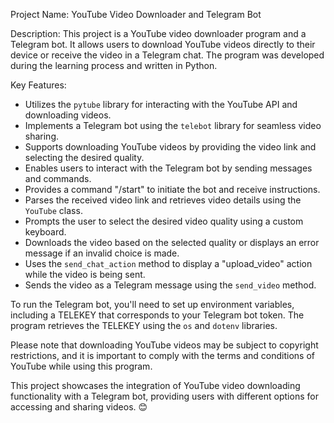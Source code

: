 Project Name: YouTube Video Downloader and Telegram Bot

Description:
This project is a YouTube video downloader program and a Telegram bot. It allows users to download YouTube videos directly to their device or receive the video in a Telegram chat. The program was developed during the learning process and written in Python.

Key Features:
- Utilizes the `pytube` library for interacting with the YouTube API and downloading videos.
- Implements a Telegram bot using the `telebot` library for seamless video sharing.
- Supports downloading YouTube videos by providing the video link and selecting the desired quality.
- Enables users to interact with the Telegram bot by sending messages and commands.
- Provides a command "/start" to initiate the bot and receive instructions.
- Parses the received video link and retrieves video details using the `YouTube` class.
- Prompts the user to select the desired video quality using a custom keyboard.
- Downloads the video based on the selected quality or displays an error message if an invalid choice is made.
- Uses the `send_chat_action` method to display a "upload_video" action while the video is being sent.
- Sends the video as a Telegram message using the `send_video` method.

To run the Telegram bot, you'll need to set up environment variables, including a TELEKEY that corresponds to your Telegram bot token. The program retrieves the TELEKEY using the `os` and `dotenv` libraries.

Please note that downloading YouTube videos may be subject to copyright restrictions, and it is important to comply with the terms and conditions of YouTube while using this program.

This project showcases the integration of YouTube video downloading functionality with a Telegram bot, providing users with different options for accessing and sharing videos. 😊

